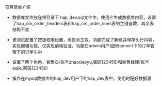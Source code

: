 项目简单介绍

* 数据库文件放在根目录下 hap_dev.sql文件中，使用它生成数据库内容，设置了hap_om_order_headers表和hap_om_order_lines表的主键自增，其余表结构不变

* 该测试配置了按钮权限设置，但是未生效，功能完成了新建并保存头行内容，实现编辑功能，仅实现前端验证，功能在admin用户(密码admin)下的订单管理下的订单头中

* 设置了两个角色，销售员(账号zhaoxiaoyu,密码123456)和销售经理(账号aojie,密码123456)

* 操作在mysql数据库的hap_dev用户下的hap_dev表中，使用时配好数据源